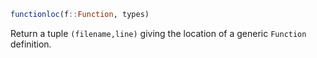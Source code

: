 ```julia
functionloc(f::Function, types)
```

Return a tuple `(filename,line)` giving the location of a generic `Function` definition.
